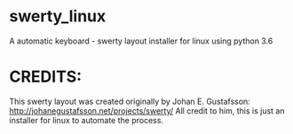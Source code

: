 # swerty_linux
A automatic keyboard - swerty layout installer for linux using python 3.6

# CREDITS:
This swerty layout was created originally by Johan E. Gustafsson: http://johanegustafsson.net/projects/swerty/ 
All credit to him, this is just an installer for linux to automate the process.
